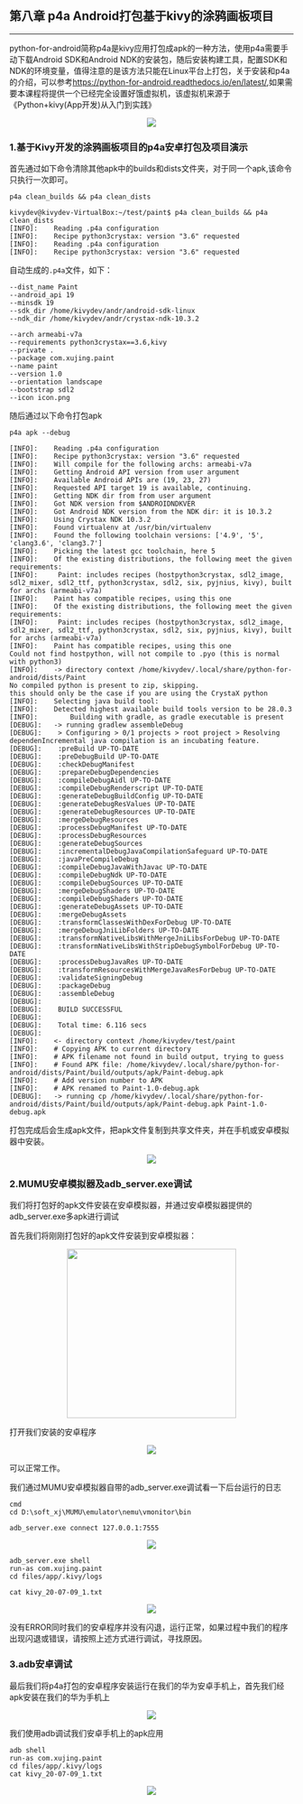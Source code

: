 ## 第八章 p4a Android打包基于kivy的涂鸦画板项目

------

python-for-android简称p4a是kivy应用打包成apk的一种方法，使用p4a需要手动下载Android SDK和Android NDK的安装包，随后安装构建工具，配置SDK和NDK的环境变量，值得注意的是该方法只能在Linux平台上打包，关于安装和p4a的介绍，可以参考<https://python-for-android.readthedocs.io/en/latest/>,如果需要本课程将提供一个已经完全设置好饿虚拟机，该虚拟机来源于《Python+kivy(App开发)从入门到实践》


<div align=center>
<img src="../img/ch8/p1.png" /> 
</div>


### 1.基于Kivy开发的涂鸦画板项目的p4a安卓打包及项目演示

首先通过如下命令清除其他apk中的builds和dists文件夹，对于同一个apk,该命令只执行一次即可。
```
p4a clean_builds && p4a clean_dists

```
```
kivydev@kivydev-VirtualBox:~/test/paint$ p4a clean_builds && p4a clean_dists
[INFO]:    Reading .p4a configuration
[INFO]:    Recipe python3crystax: version "3.6" requested
[INFO]:    Reading .p4a configuration
[INFO]:    Recipe python3crystax: version "3.6" requested

```

自动生成的`.p4a`文件，如下：

```
--dist_name Paint
--android_api 19
--minsdk 19
--sdk_dir /home/kivydev/andr/android-sdk-linux
--ndk_dir /home/kivydev/andr/crystax-ndk-10.3.2

--arch armeabi-v7a
--requirements python3crystax==3.6,kivy
--private .
--package com.xujing.paint
--name paint
--version 1.0
--orientation landscape 
--bootstrap sdl2 
--icon icon.png

```

随后通过以下命令打包apk

```
p4a apk --debug
```

```
[INFO]:    Reading .p4a configuration
[INFO]:    Recipe python3crystax: version "3.6" requested
[INFO]:    Will compile for the following archs: armeabi-v7a
[INFO]:    Getting Android API version from user argument
[INFO]:    Available Android APIs are (19, 23, 27)
[INFO]:    Requested API target 19 is available, continuing.
[INFO]:    Getting NDK dir from from user argument
[INFO]:    Got NDK version from $ANDROIDNDKVER
[INFO]:    Got Android NDK version from the NDK dir: it is 10.3.2
[INFO]:    Using Crystax NDK 10.3.2
[INFO]:    Found virtualenv at /usr/bin/virtualenv
[INFO]:    Found the following toolchain versions: ['4.9', '5', 'clang3.6', 'clang3.7']
[INFO]:    Picking the latest gcc toolchain, here 5
[INFO]:    Of the existing distributions, the following meet the given requirements:
[INFO]:    	Paint: includes recipes (hostpython3crystax, sdl2_image, sdl2_mixer, sdl2_ttf, python3crystax, sdl2, six, pyjnius, kivy), built for archs (armeabi-v7a)
[INFO]:    Paint has compatible recipes, using this one
[INFO]:    Of the existing distributions, the following meet the given requirements:
[INFO]:    	Paint: includes recipes (hostpython3crystax, sdl2_image, sdl2_mixer, sdl2_ttf, python3crystax, sdl2, six, pyjnius, kivy), built for archs (armeabi-v7a)
[INFO]:    Paint has compatible recipes, using this one
Could not find hostpython, will not compile to .pyo (this is normal with python3)
[INFO]:    -> directory context /home/kivydev/.local/share/python-for-android/dists/Paint
No compiled python is present to zip, skipping.
this should only be the case if you are using the CrystaX python
[INFO]:    Selecting java build tool:
[INFO]:    Detected highest available build tools version to be 28.0.3
[INFO]:        Building with gradle, as gradle executable is present
[DEBUG]:   -> running gradlew assembleDebug
[DEBUG]:   	> Configuring > 0/1 projects > root project > Resolving dependenIncremental java compilation is an incubating feature.
[DEBUG]:   	:preBuild UP-TO-DATE
[DEBUG]:   	:preDebugBuild UP-TO-DATE
[DEBUG]:   	:checkDebugManifest
[DEBUG]:   	:prepareDebugDependencies
[DEBUG]:   	:compileDebugAidl UP-TO-DATE
[DEBUG]:   	:compileDebugRenderscript UP-TO-DATE
[DEBUG]:   	:generateDebugBuildConfig UP-TO-DATE
[DEBUG]:   	:generateDebugResValues UP-TO-DATE
[DEBUG]:   	:generateDebugResources UP-TO-DATE
[DEBUG]:   	:mergeDebugResources
[DEBUG]:   	:processDebugManifest UP-TO-DATE
[DEBUG]:   	:processDebugResources
[DEBUG]:   	:generateDebugSources
[DEBUG]:   	:incrementalDebugJavaCompilationSafeguard UP-TO-DATE
[DEBUG]:   	:javaPreCompileDebug
[DEBUG]:   	:compileDebugJavaWithJavac UP-TO-DATE
[DEBUG]:   	:compileDebugNdk UP-TO-DATE
[DEBUG]:   	:compileDebugSources UP-TO-DATE
[DEBUG]:   	:mergeDebugShaders UP-TO-DATE
[DEBUG]:   	:compileDebugShaders UP-TO-DATE
[DEBUG]:   	:generateDebugAssets UP-TO-DATE
[DEBUG]:   	:mergeDebugAssets
[DEBUG]:   	:transformClassesWithDexForDebug UP-TO-DATE
[DEBUG]:   	:mergeDebugJniLibFolders UP-TO-DATE
[DEBUG]:   	:transformNativeLibsWithMergeJniLibsForDebug UP-TO-DATE
[DEBUG]:   	:transformNativeLibsWithStripDebugSymbolForDebug UP-TO-DATE
[DEBUG]:   	:processDebugJavaRes UP-TO-DATE
[DEBUG]:   	:transformResourcesWithMergeJavaResForDebug UP-TO-DATE
[DEBUG]:   	:validateSigningDebug
[DEBUG]:   	:packageDebug
[DEBUG]:   	:assembleDebug
[DEBUG]:   	
[DEBUG]:   	BUILD SUCCESSFUL
[DEBUG]:   	
[DEBUG]:   	Total time: 6.116 secs
[DEBUG]:   	
[INFO]:    <- directory context /home/kivydev/test/paint
[INFO]:    # Copying APK to current directory
[INFO]:    # APK filename not found in build output, trying to guess
[INFO]:    # Found APK file: /home/kivydev/.local/share/python-for-android/dists/Paint/build/outputs/apk/Paint-debug.apk
[INFO]:    # Add version number to APK
[INFO]:    # APK renamed to Paint-1.0-debug.apk
[DEBUG]:   -> running cp /home/kivydev/.local/share/python-for-android/dists/Paint/build/outputs/apk/Paint-debug.apk Paint-1.0-debug.apk

```

打包完成后会生成apk文件，把apk文件复制到共享文件夹，并在手机或安卓模拟器中安装。


<div align=center>
<img src="../img/ch8/p2.png" /> 
</div>


### 2.MUMU安卓模拟器及adb_server.exe调试

我们将打包好的apk文件安装在安卓模拟器，并通过安卓模拟器提供的adb_server.exe多apk进行调试

首先我们将刚刚打包好的apk文件安装到安卓模拟器：

<div align=center >
<img src="../img/ch8/p3.png" width=300 /> 
</div>

打开我们安装的安卓程序

<div align=center >
<img src="../img/ch8/p4.png"  /> 
</div>

可以正常工作。

我们通过MUMU安卓模拟器自带的adb_server.exe调试看一下后台运行的日志

```
cmd
cd D:\soft_xj\MUMU\emulator\nemu\vmonitor\bin

adb_server.exe connect 127.0.0.1:7555
```
<div align=center >
<img src="../img/ch8/p5.png"  /> 
</div>

```
adb_server.exe shell
run-as com.xujing.paint
cd files/app/.kivy/logs

cat kivy_20-07-09_1.txt
```
<div align=center >
<img src="../img/ch8/p6.png"  /> 
</div>

没有ERROR同时我们的安卓程序并没有闪退，运行正常，如果过程中我们的程序出现闪退或错误，请按照上述方式进行调试，寻找原因。


### 3.adb安卓调试

最后我们将p4a打包的安卓程序安装运行在我们的华为安卓手机上，首先我们经apk安装在我们的华为手机上

<div align=center >
<img src="../img/ch8/p7.jpg"  /> 
</div>

我们使用adb调试我们安卓手机上的apk应用

```
adb shell
run-as com.xujing.paint
cd files/app/.kivy/logs
cat kivy_20-07-09_1.txt

```
<div align=center >
<img src="../img/ch8/p8.png"  /> 
</div>

